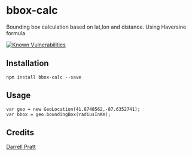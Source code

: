 # bbox-calc

Bounding box calculation based on lat,lon and distance.  Using Haversine formula

[![Known Vulnerabilities](https://snyk.io/test/npm/name/badge.svg)](https://snyk.io/test/npm/name)


## Installation

```
npm install bbox-calc --save
```

## Usage
```
var geo = new GeoLocation(41.8748562,-87.6352741);
var bbox = geo.boundingBox(radiusInKm);
```

## Credits
[Darrell Pratt](https://github.com/darrellpratt/)
